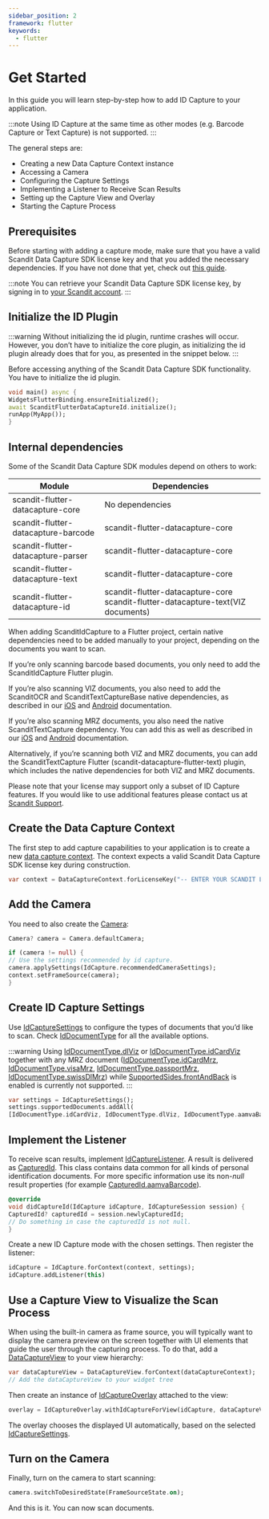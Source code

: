 ```yaml
---
sidebar_position: 2
framework: flutter
keywords:
  - flutter
---
```


# Get Started

In this guide you will learn step-by-step how to add ID Capture to your application.

:::note
Using ID Capture at the same time as other modes (e.g. Barcode Capture or Text Capture) is not supported.
:::

The general steps are:

- Creating a new Data Capture Context instance
- Accessing a Camera
- Configuring the Capture Settings
- Implementing a Listener to Receive Scan Results
- Setting up the Capture View and Overlay
- Starting the Capture Process

## Prerequisites

Before starting with adding a capture mode, make sure that you have a valid Scandit Data Capture SDK license key and that you added the necessary dependencies. If you have not done that yet, check out [this guide](../add-sdk.md).

:::note
You can retrieve your Scandit Data Capture SDK license key, by signing in to [your Scandit account](https://ssl.scandit.com/dashboard/sign-in).
:::

## Initialize the ID Plugin

:::warning
Without initializing the id plugin, runtime crashes will occur. However, you don’t have to initialize the core plugin, as initializing the id plugin already does that for you, as presented in the snippet below.
:::

Before accessing anything of the Scandit Data Capture SDK functionality. You have to initialize the id plugin.

```dart
void main() async {
WidgetsFlutterBinding.ensureInitialized();
await ScanditFlutterDataCaptureId.initialize();
runApp(MyApp());
}
```

## Internal dependencies

Some of the Scandit Data Capture SDK modules depend on others to work:

| Module                              | Dependencies                                                                     |
| ----------------------------------- | -------------------------------------------------------------------------------- |
| scandit-flutter-datacapture-core    | No dependencies                                                                  |
| scandit-flutter-datacapture-barcode | scandit-flutter-datacapture-core                                                 |
| scandit-flutter-datacapture-parser  | scandit-flutter-datacapture-core                                                 |
| scandit-flutter-datacapture-text    | scandit-flutter-datacapture-core                                                 |
| scandit-flutter-datacapture-id      | scandit-flutter-datacapture-core scandit-flutter-datacapture-text(VIZ documents) |

When adding ScanditIdCapture to a Flutter project, certain native dependencies need to be added manually to your project, depending on the documents you want to scan.

If you’re only scanning barcode based documents, you only need to add the ScanditIdCapture Flutter plugin.

If you’re also scanning VIZ documents, you also need to add the ScanditOCR and ScanditTextCaptureBase native dependencies, as described in our [iOS](https://docs.scandit.com/data-capture-sdk/ios/../add-sdk.md) and [Android](https://docs.scandit.com/data-capture-sdk/android/../add-sdk.md) documentation.

If you’re also scanning MRZ documents, you also need the native ScanditTextCapture dependency. You can add this as well as described in our [iOS](https://docs.scandit.com/data-capture-sdk/ios/../add-sdk.md) and [Android](https://docs.scandit.com/data-capture-sdk/android/../add-sdk.md) documentation.

Alternatively, if you’re scanning both VIZ and MRZ documents, you can add the ScanditTextCapture Flutter (scandit-datacapture-flutter-text) plugin, which includes the native dependencies for both VIZ and MRZ documents.

Please note that your license may support only a subset of ID Capture features. If you would like to use additional features please contact us at [Scandit Support](mailto:support@scandit.com).

## Create the Data Capture Context

The first step to add capture capabilities to your application is to create a new [data capture context](https://docs.scandit.com/data-capture-sdk/flutter/core/api/data-capture-context.html#class-scandit.datacapture.core.DataCaptureContext). The context expects a valid Scandit Data Capture SDK license key during construction.

```dart
var context = DataCaptureContext.forLicenseKey("-- ENTER YOUR SCANDIT LICENSE KEY HERE --");
```

## Add the Camera

You need to also create the [Camera](https://docs.scandit.com/data-capture-sdk/flutter/core/api/camera.html#class-scandit.datacapture.core.Camera):

```dart
Camera? camera = Camera.defaultCamera;

if (camera != null) {
// Use the settings recommended by id capture.
camera.applySettings(IdCapture.recommendedCameraSettings);
context.setFrameSource(camera);
}
```

## Create ID Capture Settings

Use [IdCaptureSettings](https://docs.scandit.com/data-capture-sdk/flutter/id-capture/api/id-capture-settings.html#class-scandit.datacapture.id.IdCaptureSettings) to configure the types of documents that you’d like to scan. Check [IdDocumentType](https://docs.scandit.com/data-capture-sdk/flutter/id-capture/api/id-document-type.html#enum-scandit.datacapture.id.IdDocumentType) for all the available options.

:::warning
Using [IdDocumentType.dlViz](https://docs.scandit.com/data-capture-sdk/flutter/id-capture/api/id-document-type.html#value-scandit.datacapture.id.IdDocumentType.DlViz) or
[IdDocumentType.idCardViz](https://docs.scandit.com/data-capture-sdk/flutter/id-capture/api/id-document-type.html#value-scandit.datacapture.id.IdDocumentType.IdCardViz) together with any MRZ document ([IdDocumentType.idCardMrz](https://docs.scandit.com/data-capture-sdk/flutter/id-capture/api/id-document-type.html#value-scandit.datacapture.id.IdDocumentType.IdCardMrz), [IdDocumentType.visaMrz](https://docs.scandit.com/data-capture-sdk/flutter/id-capture/api/id-document-type.html#value-scandit.datacapture.id.IdDocumentType.VisaMrz), [IdDocumentType.passportMrz](https://docs.scandit.com/data-capture-sdk/flutter/id-capture/api/id-document-type.html#value-scandit.datacapture.id.IdDocumentType.PassportMrz), [IdDocumentType.swissDlMrz](https://docs.scandit.com/data-capture-sdk/flutter/id-capture/api/id-document-type.html#value-scandit.datacapture.id.IdDocumentType.SwissDlMrz)) while [SupportedSides.frontAndBack](https://docs.scandit.com/data-capture-sdk/flutter/id-capture/api/id-supported-document-sides.html#value-scandit.datacapture.id.SupportedSides.FrontAndBack) is enabled is currently not supported.
:::

```dart
var settings = IdCaptureSettings();
settings.supportedDocuments.addAll(
[IdDocumentType.idCardViz, IdDocumentType.dlViz, IdDocumentType.aamvaBarcode]);
```

## Implement the Listener

To receive scan results, implement [IdCaptureListener](https://docs.scandit.com/data-capture-sdk/flutter/id-capture/api/id-capture-listener.html#interface-scandit.datacapture.id.IIdCaptureListener). A result is delivered as [CapturedId](https://docs.scandit.com/data-capture-sdk/flutter/id-capture/api/captured-id.html#class-scandit.datacapture.id.CapturedId). This class contains data common for all kinds of personal identification documents. For more specific information use its non-_null_ result properties (for example [CapturedId.aamvaBarcode](https://docs.scandit.com/data-capture-sdk/flutter/id-capture/api/captured-id.html#property-scandit.datacapture.id.CapturedId.AamvaBarcode)).

```dart
@override
void didCaptureId(IdCapture idCapture, IdCaptureSession session) {
CapturedId? capturedId = session.newlyCapturedId;
// Do something in case the capturedId is not null.
}
```

Create a new ID Capture mode with the chosen settings. Then register the listener:

```dart
idCapture = IdCapture.forContext(context, settings);
idCapture.addListener(this)
```

## Use a Capture View to Visualize the Scan Process

When using the built-in camera as frame source, you will typically want to display the camera preview on the screen together with UI elements that guide the user through the capturing process. To do that, add a [DataCaptureView](https://docs.scandit.com/data-capture-sdk/flutter/core/api/ui/data-capture-view.html#class-scandit.datacapture.core.ui.DataCaptureView) to your view hierarchy:

```dart
var dataCaptureView = DataCaptureView.forContext(dataCaptureContext);
// Add the dataCaptureView to your widget tree
```

Then create an instance of [IdCaptureOverlay](https://docs.scandit.com/data-capture-sdk/flutter/id-capture/api/ui/id-capture-overlay.html#class-scandit.datacapture.id.ui.IdCaptureOverlay) attached to the view:

```dart
overlay = IdCaptureOverlay.withIdCaptureForView(idCapture, dataCaptureView);
```

The overlay chooses the displayed UI automatically, based on the selected [IdCaptureSettings](https://docs.scandit.com/data-capture-sdk/flutter/id-capture/api/id-capture-settings.html#class-scandit.datacapture.id.IdCaptureSettings).

## Turn on the Camera

Finally, turn on the camera to start scanning:

```dart
camera.switchToDesiredState(FrameSourceState.on);
```

And this is it. You can now scan documents.
